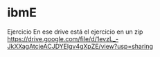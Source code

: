# ibmE
Ejercicio
En ese drive está el ejercicio en un zip
https://drive.google.com/file/d/1evzL_-JkXXagAtcjeACJDYElgv4gXpZE/view?usp=sharing
